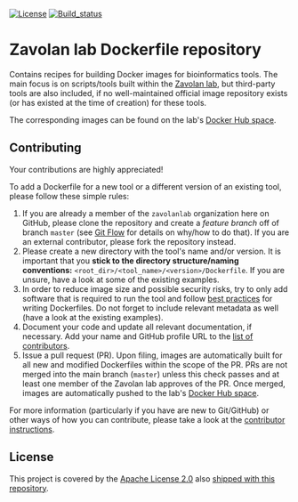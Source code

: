 [![License](https://img.shields.io/badge/License-Apache%202.0-blue.svg)](https://opensource.org/licenses/Apache-2.0)
[![Build_status](https://travis-ci.com/zavolanlab/Dockerfiles.svg?branch=master)](https://travis-ci.com/zavolanlab/Dockerfiles)

# Zavolan lab Dockerfile repository

Contains recipes for building Docker images for bioinformatics tools.
The main focus is on scripts/tools built within the [Zavolan lab], but
third-party tools are also included, if no well-maintained official image
repository exists (or has existed at the time of creation) for these tools.

The corresponding images can be found on the lab's [Docker Hub space].

## Contributing

Your contributions are highly appreciated!

To add a Dockerfile for a new tool or a different version of an existing tool,
please follow these simple rules:

1. If you are already a member of the `zavolanlab` organization here on GitHub,
   please clone the repository and create a _feature branch_ off of branch
   `master` (see [Git Flow] for details on why/how to do that). If you are an
   external contributor, please fork the repository instead.
2. Please create a new directory with the tool's name and/or version. It is
   important that you **stick to the directory structure/naming conventions:**
   `<root_dir>/<tool_name>/<version>/Dockerfile`. If you are
   unsure, have a look at some of the existing examples.
3. In order to reduce image size and possible security risks, try to only add
   software that is required to run the tool and follow [best practices] for
   writing Dockerfiles. Do not forget to include relevant metadata as well
   (have a look at the existing examples).
4. Document your code and update all relevant documentation, if necessary. Add
   your name and GitHub profile URL to the [list of
   contributors](contributors.md).
5. Issue a pull request (PR). Upon filing, images are automatically built for
   all new and modified Dockerfiles within the scope of the PR. PRs are not
   merged into the main branch (`master`) unless this check passes and at least
   one member of the Zavolan lab approves of the PR. Once merged, images are
   automatically pushed to the lab's [Docker Hub space].

For more information (particularly if you have are new to Git/GitHub) or other
ways of how you can contribute, please take a look at the [contributor
instructions](CONTRIBUTING.md).

## License

This project is covered by the [Apache License 2.0] also [shipped with this
repository](LICENSE).

[Apache License 2.0]: <https://www.apache.org/licenses/LICENSE-2.0>
[best practices]: <https://docs.docker.com/develop/develop-images/dockerfile_best-practices/>
[Docker Hub space]: <https://hub.docker.com/orgs/zavolab/repositories>
[Git Flow]: <https://datasift.github.io/gitflow/IntroducingGitFlow.html>
[Zavolan Lab]: <https://zavolan.biozentrum.unibas.ch/>

